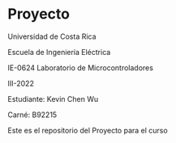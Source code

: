# Proyecto
Universidad de Costa Rica

Escuela de Ingeniería Eléctrica

IE-0624 Laboratorio de Microcontroladores

III-2022

Estudiante: Kevin Chen Wu

Carné: B92215

Este es el repositorio del Proyecto para el curso
